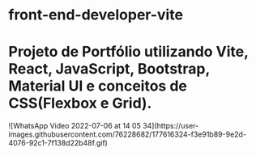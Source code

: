 # front-end-developer-vite
<h1>Projeto de Portfólio utilizando Vite, React, JavaScript, Bootstrap, Material UI e conceitos de CSS(Flexbox e Grid).</h1>
![WhatsApp Video 2022-07-06 at 14 05 34](https://user-images.githubusercontent.com/76228682/177616324-f3e91b89-9e2d-4076-92c1-7f138d22b48f.gif)
